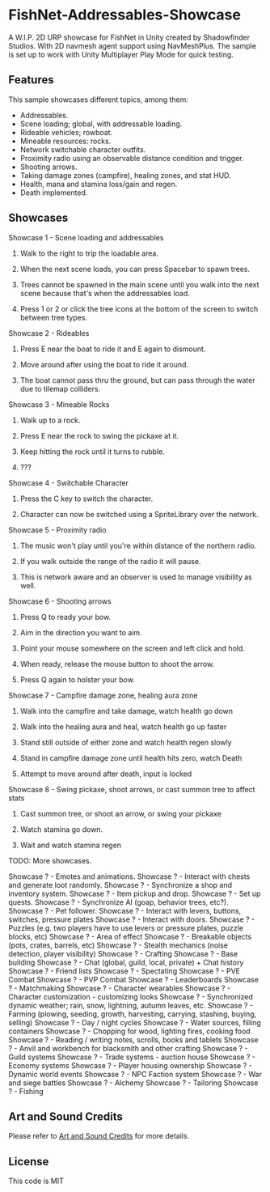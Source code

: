# FishNet-Addressables-Showcase

A W.I.P. 2D URP showcase for FishNet in Unity created by Shadowfinder Studios. With 2D navmesh agent support using NavMeshPlus. The sample is set up to work with Unity Multiplayer Play Mode for quick testing.

## Features

This sample showcases different topics, among them:
* Addressables.
* Scene loading; global, with addressable loading.
* Rideable vehicles; rowboat.
* Mineable resources: rocks.
* Network switchable character outfits.
* Proximity radio using an observable distance condition and trigger.
* Shooting arrows.
* Taking damage zones (campfire), healing zones, and stat HUD.
* Health, mana and stamina loss/gain and regen.
* Death implemented.

## Showcases

Showcase 1 - Scene loading and addressables

1. Walk to the right to trip the loadable area.

2. When the next scene loads, you can press Spacebar to spawn trees.

3. Trees cannot be spawned in the main scene until you walk into the next scene because that's when the addressables load.

4. Press 1 or 2 or click the tree icons at the bottom of the screen to switch between tree types.

Showcase 2 - Rideables

1. Press E near the boat to ride it and E again to dismount.

2. Move around after using the boat to ride it around.

3. The boat cannot pass thru the ground, but can pass through the water due to tilemap colliders.

Showcase 3 - Mineable Rocks

1. Walk up to a rock.

2. Press E near the rock to swing the pickaxe at it.

3. Keep hitting the rock until it turns to rubble.

4. ???

Showcase 4 - Switchable Character

1. Press the C key to switch the character.

2. Character can now be switched using a SpriteLibrary over the network.

Showcase 5 - Proximity radio

1. The music won't play until you're within distance of the northern radio.

2. If you walk outside the range of the radio it will pause.

3. This is network aware and an observer is used to manage visibility as well.

Showcase 6 - Shooting arrows

1. Press Q to ready your bow.

2. Aim in the direction you want to aim.

3. Point your mouse somewhere on the screen and left click and hold.

4. When ready, release the mouse button to shoot the arrow.

5. Press Q again to holster your bow.

Showcase 7 - Campfire damage zone, healing aura zone

1. Walk into the campfire and take damage, watch health go down

2. Walk into the healing aura and heal, watch health go up faster

3. Stand still outside of either zone and watch health regen slowly

4. Stand in campfire damage zone until health hits zero, watch Death

5. Attempt to move around after death, input is locked

Showcase 8 - Swing pickaxe, shoot arrows, or cast summon tree to affect stats

1. Cast summon tree, or shoot an arrow, or swing your pickaxe

2. Watch stamina go down.

3. Wait and watch stamina regen


TODO: More showcases.

Showcase ? - Emotes and animations.
Showcase ? - Interact with chests and generate loot randomly.
Showcase ? - Synchronize a shop and inventory system.
Showcase ? - Item pickup and drop.
Showcase ? - Set up quests.
Showcase ? - Synchronize AI (goap, behavior trees, etc?).
Showcase ? - Pet follower.
Showcase ? - Interact with levers, buttons, switches, pressure plates
Showcase ? - Interact with doors.
Showcase ? - Puzzles (e.g. two players have to use levers or pressure plates, puzzle blocks, etc)
Showcase ? - Area of effect
Showcase ? - Breakable objects (pots, crates, barrels, etc)
Showcase ? - Stealth mechanics (noise detection, player visibility)
Showcase ? - Crafting
Showcase ? - Base building
Showcase ? - Chat (global, guild, local, private) + Chat history
Showcase ? - Friend lists
Showcase ? - Spectating
Showcase ? - PVE Combat
Showcase ? - PVP Combat
Showcase ? - Leaderboards
Showcase ? - Matchmaking
Showcase ? - Character wearables
Showcase ? - Character customization - customizing looks
Showcase ? - Synchronized dynamic weather; rain, snow, lightning, autumn leaves, etc.
Showcase ? - Farming (plowing, seeding, growth, harvesting, carrying, stashing, buying, selling)
Showcase ? - Day / night cycles
Showcase ? - Water sources, filling containers
Showcase ? - Chopping for wood, lighting fires, cooking food
Showcase ? - Reading / writing notes, scrolls, books and tablets
Showcase ? - Anvil and workbench for blacksmith and other crafting
Showcase ? - Guild systems
Showcase ? - Trade systems - auction house
Showcase ? - Economy systems
Showcase ? - Player housing ownership
Showcase ? - Dynamic world events
Showcase ? - NPC Faction system
Showcase ? - War and siege battles
Showcase ? - Alchemy
Showcase ? - Tailoring
Showcase ? - Fishing

## Art and Sound Credits

Please refer to [Art and Sound Credits](CREDITS.md) for more details.

## License

This code is MIT
